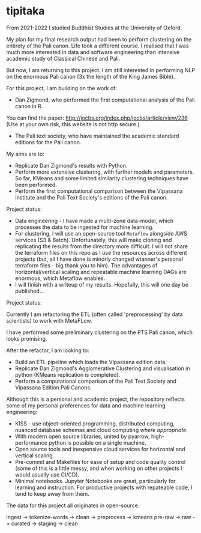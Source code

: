 # tipitaka

From 2021-2022 I studied Buddhist Studies at the University of Oxford.

My plan for my final research output had been to perform clustering on the entirety of the Pali canon.
Life took a different course. I realised that I was much more interested in data and software engineering than intensive academic study of Classical Chinese and Pali.

But now, I am returning to this project.
I am still interested in performing NLP on the enormous Pali canon (3x the length of the King James Bible).

For this project, I am building on the work of:
* Dan Zigmond, who performed the first computational analysis of the Pali canon in R.

You can find the paper:
http://jocbs.org/index.php/jocbs/article/view/236
(Use at your own risk, this website is not http secure.)

* The Pali text society, who have maintained the academic standard editions for the Pali canon.

My aims are to:
* Replicate Dan Zigmond's results with Python.
* Perform more extensive clustering, with further models and parameters. So far, KMeans and some limited similarity clustering techniques have been performed.
* Perform the first computational comparison between the Vipassana Institute and the Pali Text Society's editions of the Pali canon.


Project status:
* Data engineering - I have made a multi-zone data-model, which processes the data to be ingested for machine learning.
* For clustering, I will use an open-source tool `Metaflow` alongside AWS services (S3 & Batch).
Unfortunately, this will make cloning and replicating the results from the directory more difficult. I will not share the terraform files on this repo as I use the resources across different projects (but, all I have done is minorly changed wtanner's personal terraform files - big thank you to him). The advantages of horizontal/vertical scaling and repeatable machine learning DAGs are enormous, which Metaflow enables.
* I will finish with a writeup of my results. Hopefully, this will one day be published...


Project status:

Currently I am refactoring the ETL (often called 'preprocessing' by data scientists) to work with MetaFLow.


I have performed some preliminary clustering on the PTS Pali canon, which looks promising.

After the refactor, I am looking to:
* Build an ETL pipeline which loads the Vipassana edition data.
* Replicate Dan Zigmond's Agglomerative Clustering and visualisation in python (KMeans replication is completed).
* Perform a computational comparison of the Pali Text Society and Vipassana Edition Pali Canons.

Although this is a personal and academic project, the repository reflects some of my personal preferences for data and machine learning engineering:
* KISS - use object-oriented programming, distributed computing, nuanced database schemas and cloud computing _where appropriate_.
* With modern open source libraries, united by pyarrow, high-performance python is possible on a single machine.
* Open source tools and inexpensive cloud services for horizontal and vertical scaling.
* Pre-commit and Makefiles for ease of setup and code quality control (some of this is a little messy, and when working on other projects I would usually use CI/CD).
* Minimal notebooks. Jupyter Notebooks are great, particularly for learning and instruction. For productive projects with repateable code, I tend to keep away from them.

The data for this project all originates in open-source.


ingest -> tokenize-words -> clean -> preprocess -> kmeans
pre-raw -> raw -> curated -> staging -> clean
